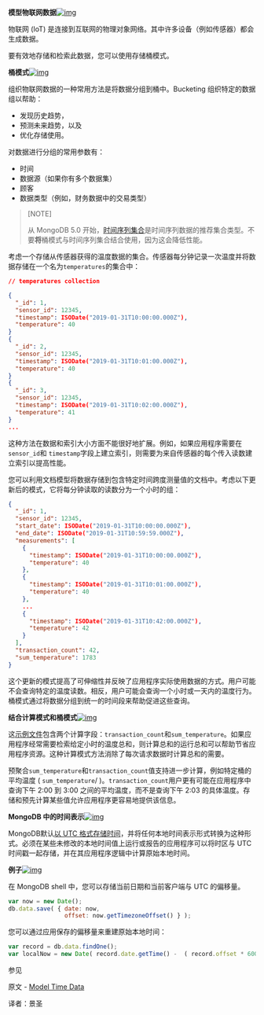 **模型物联网数据**[![img](https://www.mongodb.com/docs/manual/assets/link.svg)](https://www.mongodb.com/docs/manual/tutorial/model-iot-data/#model-iot-data)

物联网 (IoT) 是连接到互联网的物理对象网络。其中许多设备（例如传感器）都会生成数据。

要有效地存储和检索此数据，您可以使用存储桶模式。

**桶模式**[![img](https://www.mongodb.com/docs/manual/assets/link.svg)](https://www.mongodb.com/docs/manual/tutorial/model-iot-data/#the-bucket-pattern)

组织物联网数据的一种常用方法是将数据分组到桶中。Bucketing 组织特定的数据组以帮助：

- 发现历史趋势，
- 预测未来趋势，以及
- 优化存储使用。

对数据进行分组的常用参数有：

- 时间
- 数据源（如果你有多个数据集）
- 顾客
- 数据类型（例如，财务数据中的交易类型）

>[NOTE]
>
>从 MongoDB 5.0 开始，[时间序列集合](https://www.mongodb.com/docs/manual/core/timeseries-collections/#std-label-manual-timeseries-collection)是时间序列数据的推荐集合类型。不要**将**桶模式与时间序列集合结合使用，因为这会降低性能。

考虑一个存储从传感器获得的温度数据的集合。传感器每分钟记录一次温度并将数据存储在一个名为`temperatures`的集合中：

```json
// temperatures collection

{
  "_id": 1,
  "sensor_id": 12345,
  "timestamp": ISODate("2019-01-31T10:00:00.000Z"),
  "temperature": 40
}
{
  "_id": 2,
  "sensor_id": 12345,
  "timestamp": ISODate("2019-01-31T10:01:00.000Z"),
  "temperature": 40
}
{
  "_id": 3,
  "sensor_id": 12345,
  "timestamp": ISODate("2019-01-31T10:02:00.000Z"),
  "temperature": 41
}
...
```

这种方法在数据和索引大小方面不能很好地扩展。例如，如果应用程序需要在`sensor_id`和 `timestamp`字段上建立索引，则需要为来自传感器的每个传入读数建立索引以提高性能。

您可以利用文档模型将数据存储到包含特定时间跨度测量值的文档中。考虑以下更新后的模式，它将每分钟读取的读数分为一个小时的组：

```json
{
  "_id": 1,
  "sensor_id": 12345,
  "start_date": ISODate("2019-01-31T10:00:00.000Z"),
  "end_date": ISODate("2019-01-31T10:59:59.000Z"),
  "measurements": [
    {
      "timestamp": ISODate("2019-01-31T10:00:00.000Z"),
      "temperature": 40
    },
    {
      "timestamp": ISODate("2019-01-31T10:01:00.000Z"),
      "temperature": 40
    },
    ...
    {
      "timestamp": ISODate("2019-01-31T10:42:00.000Z"),
      "temperature": 42
    }
  ],
  "transaction_count": 42,
  "sum_temperature": 1783
}
```

这个更新的模式提高了可伸缩性并反映了应用程序实际使用数据的方式。用户可能不会查询特定的温度读数。相反，用户可能会查询一个小时或一天内的温度行为。桶模式通过将数据分组到统一的时间段来帮助促进这些查询。

**结合计算模式和桶模式**[![img](https://www.mongodb.com/docs/manual/assets/link.svg)](https://www.mongodb.com/docs/manual/tutorial/model-iot-data/#combine-the-computed-and-bucket-patterns)

这[示例文件](https://www.mongodb.com/docs/manual/tutorial/model-iot-data/#std-label-bucket-example-doc)包含两个计算字段：`transaction_count`和`sum_temperature`。如果应用程序经常需要检索给定小时的温度总和，则计算总和的运行总和可以帮助节省应用程序资源。这种计算模式方法消除了每次请求数据时计算总和的需要。

预聚合`sum_temperature`和`transaction_count`值支持进一步计算，例如特定桶的平均温度 ( `sum_temperature`/ )。`transaction_count`用户更有可能在应用程序中查询下午 2:00 到 3:00 之间的平均温度，而不是查询下午 2:03 的具体温度。存储和预先计算某些值允许应用程序更容易地提供该信息。

**MongoDB 中的时间表示**[![img](https://www.mongodb.com/docs/manual/assets/link.svg)](https://www.mongodb.com/docs/manual/tutorial/model-iot-data/#time-representations-in-mongodb)

MongoDB默认[以 UTC 格式存储时间](https://www.mongodb.com/docs/manual/reference/bson-types/#std-label-document-bson-type-date)，并将任何本地时间表示形式转换为这种形式。必须在某些未修改的本地时间值上运行或报告的应用程序可以将时区与 UTC 时间戳一起存储，并在其应用程序逻辑中计算原始本地时间。

**例子**[![img](https://www.mongodb.com/docs/manual/assets/link.svg)](https://www.mongodb.com/docs/manual/tutorial/model-iot-data/#example)

在 MongoDB shell 中，您可以存储当前日期和当前客户端与 UTC 的偏移量。

```javascript
var now = new Date();
db.data.save( { date: now,
                offset: now.getTimezoneOffset() } );
```

您可以通过应用保存的偏移量来重建原始本地时间：

```javascript
var record = db.data.findOne();
var localNow = new Date( record.date.getTime() -  ( record.offset * 60000 ) );
```

 参见

原文 - [Model Time Data]( https://docs.mongodb.com/manual/tutorial/model-time-data/ )

译者：景圣

